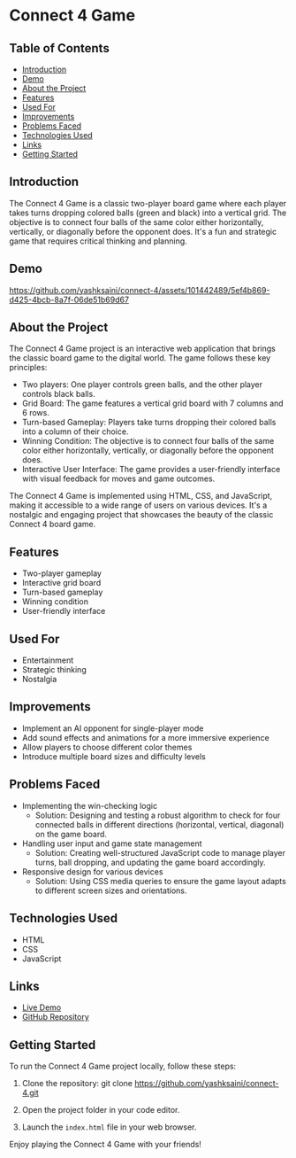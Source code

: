 # Connect 4 Game

## Table of Contents

- [Introduction](#introduction)
- [Demo](#demo)
- [About the Project](#about-the-project)
- [Features](#features)
- [Used For](#used-for)
- [Improvements](#improvements)
- [Problems Faced](#problems-faced)
- [Technologies Used](#technologies-used)
- [Links](#links)
- [Getting Started](#getting-started)

## Introduction

The Connect 4 Game is a classic two-player board game where each player takes turns dropping colored balls (green and black) into a vertical grid. The objective is to connect four balls of the same color either horizontally, vertically, or diagonally before the opponent does. It's a fun and strategic game that requires critical thinking and planning.

## Demo



https://github.com/yashksaini/connect-4/assets/101442489/5ef4b869-d425-4bcb-8a7f-06de51b69d67



## About the Project

The Connect 4 Game project is an interactive web application that brings the classic board game to the digital world. The game follows these key principles:

- Two players: One player controls green balls, and the other player controls black balls.
- Grid Board: The game features a vertical grid board with 7 columns and 6 rows.
- Turn-based Gameplay: Players take turns dropping their colored balls into a column of their choice.
- Winning Condition: The objective is to connect four balls of the same color either horizontally, vertically, or diagonally before the opponent does.
- Interactive User Interface: The game provides a user-friendly interface with visual feedback for moves and game outcomes.

The Connect 4 Game is implemented using HTML, CSS, and JavaScript, making it accessible to a wide range of users on various devices. It's a nostalgic and engaging project that showcases the beauty of the classic Connect 4 board game.

## Features

- Two-player gameplay
- Interactive grid board
- Turn-based gameplay
- Winning condition
- User-friendly interface

## Used For

- Entertainment
- Strategic thinking
- Nostalgia

## Improvements

- Implement an AI opponent for single-player mode
- Add sound effects and animations for a more immersive experience
- Allow players to choose different color themes
- Introduce multiple board sizes and difficulty levels

## Problems Faced

- Implementing the win-checking logic
  - Solution: Designing and testing a robust algorithm to check for four connected balls in different directions (horizontal, vertical, diagonal) on the game board.
- Handling user input and game state management
  - Solution: Creating well-structured JavaScript code to manage player turns, ball dropping, and updating the game board accordingly.
- Responsive design for various devices
  - Solution: Using CSS media queries to ensure the game layout adapts to different screen sizes and orientations.

## Technologies Used

- HTML
- CSS
- JavaScript

## Links

- [Live Demo](https://connect4-yks.netlify.app/)
- [GitHub Repository](https://github.com/yashksaini/connect-4)

## Getting Started

To run the Connect 4 Game project locally, follow these steps:

1. Clone the repository: git clone https://github.com/yashksaini/connect-4.git

2. Open the project folder in your code editor.

3. Launch the `index.html` file in your web browser.

Enjoy playing the Connect 4 Game with your friends!
